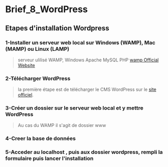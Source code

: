 # Brief_8_WordPress
## Etapes d'installation Wordpress
### 1-Installer un serveur web local sur Windows (WAMP), Mac (MAMP) ou Linux (LAMP)
> serveur ulilisé WAMP, Windows Apache MySQL PHP [wamp Official Website](https://www.wampserver.com/)
### 2-Télécharger WordPress
> la première étape est de télécharger le CMS WordPress sur le [site officiel](https://wordpress.org).
### 3-Créer un dossier sur le serveur web local et y mettre WordPress
> Au cas du WAMP il s'agit de dossier www
### 4-Creer la base de données
### 5-Acceder au localhost , puis aux dossier wordpress, rempli la formulaire puis lancer l'installation

